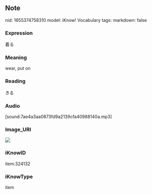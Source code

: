 ## Note
nid: 1655374758310
model: iKnow! Vocabulary
tags: 
markdown: false

### Expression
着る

### Meaning
wear, put on

### Reading
きる

### Audio
[sound:7ae4a3aa0873fd9a2139cfa40988140a.mp3]

### Image_URI
<img src="f9ce72eaa1bb05e363b4374a4b5df106.jpg">

### iKnowID
item:324132

### iKnowType
item
